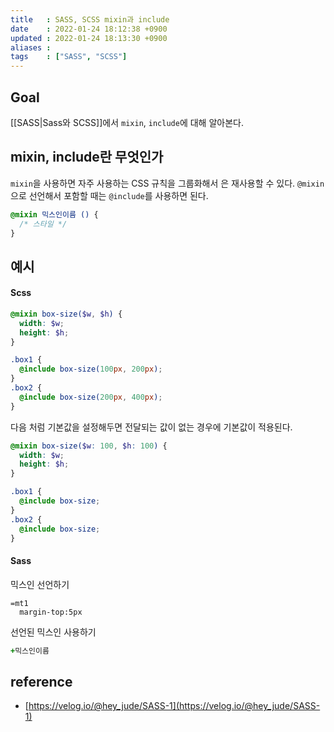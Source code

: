 ```yaml
---
title   : SASS, SCSS mixin과 include 
date    : 2022-01-24 18:12:38 +0900
updated : 2022-01-24 18:13:30 +0900
aliases : 
tags    : ["SASS", "SCSS"] 
---
```

## Goal
[[SASS|Sass와 SCSS]]에서 `mixin`, `include`에 대해 알아본다.  

## mixin, include란 무엇인가
`mixin`을 사용하면 자주 사용하는 CSS 규칙을 그룹화해서 은 재사용할 수 있다. 
`@mixin`으로 선언해서 포함할 때는 `@include`를 사용하면 된다.  

```scss
@mixin 믹스인이름 () {
  /* 스타일 */
}
```

## 예시 
#### Scss 
```scss
@mixin box-size($w, $h) {
  width: $w;
  height: $h;
}

.box1 {
  @include box-size(100px, 200px);
}
.box2 {
  @include box-size(200px, 400px);
}
```

다음 처럼 기본값을 설정해두면 전달되는 값이 없는 경우에 기본값이 적용된다. 
```scss
@mixin box-size($w: 100, $h: 100) {
  width: $w;
  height: $h;
}

.box1 {
  @include box-size;
}
.box2 {
  @include box-size;
}
```

#### Sass 
믹스인 선언하기 
```
=mt1
  margin-top:5px
```

선언된 믹스인 사용하기
```sass
+믹스인이름
```

## reference
- [https://velog.io/@hey_jude/SASS-1](https://velog.io/@hey_jude/SASS-1)